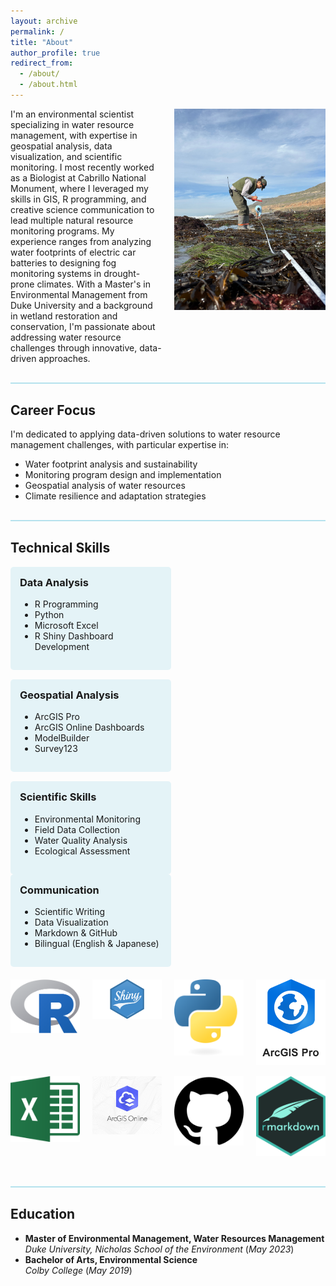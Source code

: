 ```yaml
---
layout: archive
permalink: /
title: "About"
author_profile: true
redirect_from: 
  - /about/
  - /about.html
---
```


<div style="display: flex; flex-wrap: wrap; justify-content: space-between; align-items: flex-start; margin-bottom: 30px;">
  <div style="width: 48%;">
    I'm an environmental scientist specializing in water resource management, with expertise in geospatial analysis, data visualization, and scientific monitoring. I most recently worked as a Biologist at Cabrillo National Monument, where I leveraged my skills in GIS, R programming, and creative science communication to lead multiple natural resource monitoring programs. My experience ranges from analyzing water footprints of electric car batteries to designing fog monitoring systems in drought-prone climates. With a Master's in Environmental Management from Duke University and a background in wetland restoration and conservation, I'm passionate about addressing water resource challenges through innovative, data-driven approaches.
  </div>
  <div style="width: 48%;">
    <img src="images/taro_field.jpeg" alt="Taro Field" style="width: 100%; height: auto;">
  </div>
</div>

<hr style="height: 2px; background-color: rgba(14, 161, 197, 0.3); margin: 30px 0;">

## Career Focus

I'm dedicated to applying data-driven solutions to water resource management challenges, with particular expertise in:
- Water footprint analysis and sustainability
- Monitoring program design and implementation
- Geospatial analysis of water resources
- Climate resilience and adaptation strategies

<hr style="height: 2px; background-color: rgba(14, 161, 197, 0.3); margin: 30px 0;">

## Technical Skills

<div style="display: flex; justify-content: space-between; flex-wrap: wrap; margin-bottom: 20px;">
  <div style="width: 45%; background-color: rgba(14, 161, 197, 0.1); padding: 15px; border-radius: 5px; margin-bottom: 15px;">
    <h3 style="margin-top: 0;">Data Analysis</h3>
    <ul>
      <li>R Programming</li>
      <li>Python</li>
      <li>Microsoft Excel</li>
      <li>R Shiny Dashboard Development</li>
    </ul>
  </div>
  <div style="width: 45%; background-color: rgba(14, 161, 197, 0.1); padding: 15px; border-radius: 5px; margin-bottom: 15px;">
    <h3 style="margin-top: 0;">Geospatial Analysis</h3>
    <ul>
      <li>ArcGIS Pro</li>
      <li>ArcGIS Online Dashboards</li>
      <li>ModelBuilder</li>
      <li>Survey123</li>
    </ul>
  </div>
  <div style="width: 45%; background-color: rgba(14, 161, 197, 0.1); padding: 15px; border-radius: 5px;">
    <h3 style="margin-top: 0;">Scientific Skills</h3>
    <ul>
      <li>Environmental Monitoring</li>
      <li>Field Data Collection</li>
      <li>Water Quality Analysis</li>
      <li>Ecological Assessment</li>
    </ul>
  </div>
  <div style="width: 45%; background-color: rgba(14, 161, 197, 0.1); padding: 15px; border-radius: 5px;">
    <h3 style="margin-top: 0;">Communication</h3>
    <ul>
      <li>Scientific Writing</li>
      <li>Data Visualization</li>
      <li>Markdown & GitHub</li>
      <li>Bilingual (English & Japanese)</li>
    </ul>
  </div>
</div>

<div style="display: flex; justify-content: space-between; flex-wrap: wrap; margin-bottom: 20px;">
  <div style="width: 22%; margin-bottom: 15px; text-align: center;">
    <img src="images/R_logo.png" alt="R" style="max-width: 100%; height: auto;">
  </div>
  <div style="width: 22%; margin-bottom: 15px; text-align: center;">
    <img src="images/shiny-logo.png" alt="R Shiny" style="max-width: 100%; height: auto;">
  </div>
  <div style="width: 22%; margin-bottom: 15px; text-align: center;">
    <img src="images/python.png" alt="Python" style="max-width: 100%; height: auto;">
  </div>
  <div style="width: 22%; margin-bottom: 15px; text-align: center;">
    <img src="images/arcpro.png" alt="GIS" style="max-width: 100%; height: auto;">
  </div>
  <div style="width: 22%; margin-bottom: 15px; text-align: center;">
    <img src="images/excel.png" alt="excel" style="max-width: 100%; height: auto;">
  </div>
  <div style="width: 22%; margin-bottom: 15px; text-align: center;">
    <img src="images/GISONLINE.jpeg" alt="GIS" style="max-width: 100%; height: auto;">
  </div>
  <div style="width: 22%; margin-bottom: 15px; text-align: center;">
    <img src="images/github.png" alt="github" style="max-width: 100%; height: auto;">
  </div>
  <div style="width: 22%; margin-bottom: 15px; text-align: center;">
    <img src="images/rmarkdown.png" alt="RMarkdown" style="max-width: 100%; height: auto;">
  </div>
</div>

<hr style="height: 2px; background-color: rgba(14, 161, 197, 0.3); margin: 30px 0;">

## Education
- **Master of Environmental Management, Water Resources Management**  
  *Duke University, Nicholas School of the Environment* (_May 2023_)  
- **Bachelor of Arts, Environmental Science**  
  *Colby College* (_May 2019_)  

